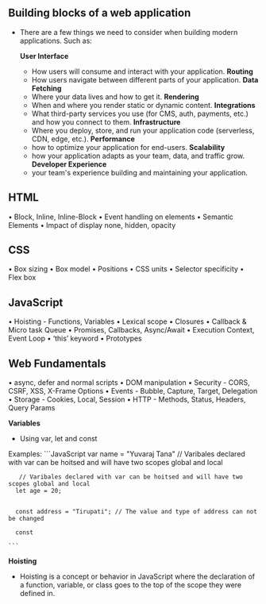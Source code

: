 ## Building blocks of a web application
- There are a few things we need to consider when building modern applications. Such as:

  **User Interface**
    - How users will consume and interact with your application.
  **Routing** 
    - How users navigate between different parts of your application.
  **Data Fetching** 
    - Where your data lives and how to get it.
  **Rendering** 
    - When and where you render static or dynamic content.
  **Integrations** 
    - What third-party services you use (for CMS, auth, payments, etc.) and how you connect to them.
  **Infrastructure** 
    - Where you deploy, store, and run your application code (serverless, CDN, edge, etc.).
  **Performance** 
    - how to optimize your application for end-users.
  **Scalability** 
    - how your application adapts as your team, data, and traffic grow.
  **Developer Experience** 
    - your team's experience building and maintaining your application.

## HTML
  • Block, Inline, Inline-Block
  • Event handling on elements
  • Semantic Elements
  • Impact of display none, hidden, opacity
  

## CSS

  • Box sizing
  • Box model
  • Positions
  • CSS units
  • Selector specificity
  • Flex box

## JavaScript

  • Hoisting - Functions, Variables
  • Lexical scope
  • Closures
  • Callback & Micro task Queue
  • Promises, Callbacks, Async/Await
  • Execution Context, Event Loop
  • ‘this’ keyword
  • Prototypes

## Web Fundamentals

  • async, defer and normal scripts
  • DOM manipulation
  • Security - CORS, CSRF, XSS, X-Frame Options 
  • Events - Bubble, Capture, Target, Delegation
  • Storage - Cookies, Local, Session
  • HTTP - Methods, Status, Headers, Query Params



  **Variables**
  - Using var, let and const

  Examples:
    ```JavaScript
      var name = "Yuvaraj Tana" 
      // Varibales declared with var can be hoitsed and will have two scopes global and local 


       // Varibales declared with var can be hoitsed and will have two scopes global and local 
      let age = 20;
      

      const address = "Tirupati"; // The value and type of address can not be changed

      const 

    ```
  **Hoisting**
  - Hoisting is a concept or behavior in JavaScript where the declaration of a function, variable, or class goes to the top of the scope they were defined in.

